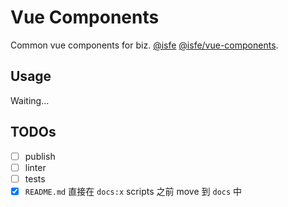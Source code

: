 # Vue Components

Common vue components for biz. [@isfe](https://github.com/isfe-team/) [@isfe/vue-components](https://github.com/isfe-team/vue-components).

## Usage

Waiting...

## TODOs

- [ ] publish
- [ ] linter
- [ ] tests
- [x] `README.md` 直接在 `docs:x` scripts 之前 move 到 `docs` 中
